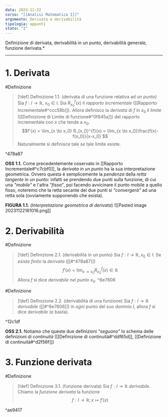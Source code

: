 ```yaml
---
data: 2023-11-22
corso: "[[Analisi Matematica I]]"
argomento: Derivata e derivabilità
tipologia: appunti
stato: "1"
---
```


Definizione di derivata, derivabilità in un punto, derivabilità generale, funzione derivata.*
- - -
# 1. Derivata
#Definizione 
> [!def] Definizione 1.1. (derivata di una funzione relativa ad un punto)
> Sia $f: I \longrightarrow \mathbb{R}$, $x_0 \in I$.
> Sia $R_{x_0}^{f}(x)$ il *rapporto incrementale* ([[Rapporto Incrementale#^ccc58b]]).
> Allora definisco la *derivata* di $f$ in $x_0$ il *limite* ([[Definizione di Limite di funzione#^0f845a]]) del rapporto incrementale con $x$ che tende a $x_0$.
> $$f'(x) = \lim_{x \to x_0} R_{x_0}^{f}(x) = \lim_{x \to x_0}\frac{f(x)-f(x_0)}{x-x_0} $$
> Naturalmente si definisce tale *se* tale limite esiste.

^478a87

**OSS 1.1.** Come precedentemente osservato in [[Rapporto Incrementale#^c7cbf0]], la *derivata in un punto* ha la sua interpretazione geometrica. Ovvero questa è semplicemente la *pendenza* della *retta tangente* in un punto: infatti se prendendo due punti sulla funzione, di cui una *"mobile"* e l'altra *"fissa"*, poi facendo avvicinare il punto mobile a quello fisso, noteremo che la retta secante dei due punti si *"convergerà"* ad una retta sola (ovviamente supponendo che esista).

**FIGURA 1.1.** (*Interpretazione geometrica di derivata*)
![[Pasted image 20231122161016.png]]
# 2. Derivabilità
#Definizione 
> [!def] Definizione 2.1. (derivabilità in un punto)
> Sia $f: I \longrightarrow \mathbb{R}, x_0 \in I$.
> Se *esiste finito* la *derivata* ([[#^478a87]]) 
> $$f'(x) = \lim_{x \to x_0} R_{x_0}^{f}(x) \in \mathbb{R}$$
> Allora $f$ si dice *derivabile nel punto* $x_0$. 
^6e7606

#Definizione 
> [!def] Definizione 2.2. (derivabilità di una funzione)
> Sia $f: I \longrightarrow \mathbb{R}$ *derivabile* ([[#^6e7606]]) in *ogni* punto del suo dominio $I$, allora $f$ si dice *derivabile* (e basta).

^12c1df

**OSS 2.1.** Notiamo che queste due definizioni *"seguono"* lo schema delle definizioni di *continuità* ([[Definizione di continuità#^ddf65d]], [[Definizione di continuità#^d2f56f]])
# 3. Funzione derivata
#Definizione 
> [!def] Definizione 3.1. (funzione derivata)
> Sia $f: I \longrightarrow \mathbb{R}$ *derivabile*.
> Chiamo la *funzione derivata* la funzione 
> $$f: I \longrightarrow \mathbb{R}; x \mapsto f'(x) $$

^ae9417
